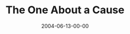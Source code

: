 ---
layout: message
category: message
series: "The One About Coffee"
title: "The One About a Cause"
date: 2004-06-13-00-00
message_id: 167
audio: "http://s3.amazonaws.com/crossroads-media/message/audio/TOAC_02_06-13-04_The_One_About_A_Cause.mp3"
audio-duration: "38:56"
explicit: false
---